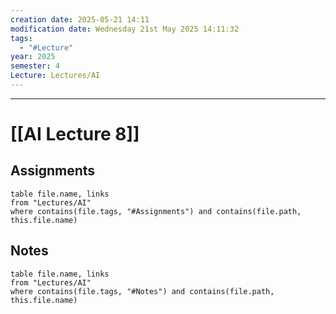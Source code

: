 ```yaml
---
creation date: 2025-05-21 14:11
modification date: Wednesday 21st May 2025 14:11:32
tags:
  - "#Lecture"
year: 2025
semester: 4
Lecture: Lectures/AI
---
```

---
# [[AI Lecture 8]]


## Assignments

 ```dataview
table file.name, links
from "Lectures/AI"
where contains(file.tags, "#Assignments") and contains(file.path, this.file.name)
```



## Notes


 ```dataview
table file.name, links
from "Lectures/AI"
where contains(file.tags, "#Notes") and contains(file.path, this.file.name)
```



